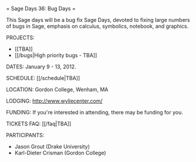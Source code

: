 = Sage Days 36: Bug Days =

This Sage days will be a bug fix Sage Days, devoted to fixing large numbers of bugs in Sage, emphasis on calculus, symbolics, notebook, and graphics.

PROJECTS:

  * [[TBA]]
  * [[/bugs|High priority bugs - TBA]]



DATES: January 9 - 13, 2012.  

SCHEDULE: [[/schedule|TBA]] 

LOCATION: Gordon College, Wenham, MA

LODGING: http://www.wyliecenter.com/

FUNDING: If you're interested in attending, there may be funding for you.   

TICKETS FAQ: [[/faq|TBA]]

PARTICIPANTS:
 
 * Jason Grout (Drake University)
 * Karl-Dieter Crisman (Gordon College)
